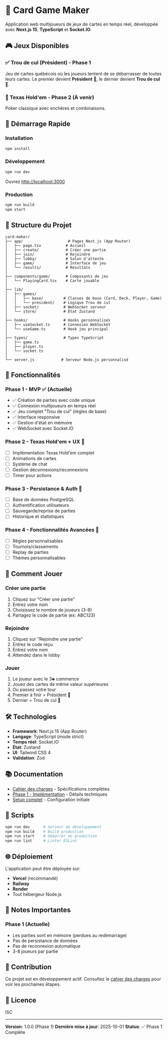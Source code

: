 # 🎴 Card Game Maker

Application web multijoueurs de jeux de cartes en temps réel, développée avec **Next.js 15**, **TypeScript** et **Socket.IO**.

## 🎮 Jeux Disponibles

### ✅ Trou de cul (Président) - Phase 1
Jeu de cartes québécois où les joueurs tentent de se débarrasser de toutes leurs cartes. Le premier devient **Président** 👑, le dernier devient **Trou de cul** 💩.

### 🚧 Texas Hold'em - Phase 2 (À venir)
Poker classique avec enchères et combinaisons.

## 🚀 Démarrage Rapide

### Installation
```bash
npm install
```

### Développement
```bash
npm run dev
```

Ouvrez [http://localhost:3000](http://localhost:3000)

### Production
```bash
npm run build
npm start
```

## 📁 Structure du Projet

```
card-maker/
├── app/                    # Pages Next.js (App Router)
│   ├── page.tsx           # Accueil
│   ├── create/            # Créer une partie
│   ├── join/              # Rejoindre
│   ├── lobby/             # Salon d'attente
│   ├── game/              # Interface de jeu
│   └── results/           # Résultats
│
├── components/game/       # Composants de jeu
│   └── PlayingCard.tsx    # Carte jouable
│
├── lib/
│   ├── games/
│   │   ├── base/         # Classes de base (Card, Deck, Player, Game)
│   │   └── president/    # Logique Trou de cul
│   ├── socket/           # WebSocket serveur
│   └── store/            # État Zustand
│
├── hooks/                # Hooks personnalisés
│   ├── useSocket.ts      # Connexion WebSocket
│   └── useGame.ts        # Hook jeu principal
│
├── types/                # Types TypeScript
│   ├── game.ts
│   ├── player.ts
│   └── socket.ts
│
└── server.js            # Serveur Node.js personnalisé
```

## 🎯 Fonctionnalités

### Phase 1 - MVP ✅ (Actuelle)
- ✅ Création de parties avec code unique
- ✅ Connexion multijoueurs en temps réel
- ✅ Jeu complet "Trou de cul" (règles de base)
- ✅ Interface responsive
- ✅ Gestion d'état en mémoire
- ✅ WebSocket avec Socket.IO

### Phase 2 - Texas Hold'em + UX 🚧
- [ ] Implémentation Texas Hold'em complet
- [ ] Animations de cartes
- [ ] Système de chat
- [ ] Gestion déconnexions/reconnexions
- [ ] Timer pour actions

### Phase 3 - Persistance & Auth 📅
- [ ] Base de données PostgreSQL
- [ ] Authentification utilisateurs
- [ ] Sauvegarde/reprise de parties
- [ ] Historique et statistiques

### Phase 4 - Fonctionnalités Avancées 🔮
- [ ] Règles personnalisables
- [ ] Tournois/classements
- [ ] Replay de parties
- [ ] Thèmes personnalisables

## 🎲 Comment Jouer

### Créer une partie
1. Cliquez sur "Créer une partie"
2. Entrez votre nom
3. Choisissez le nombre de joueurs (3-8)
4. Partagez le code de partie (ex: ABC123)

### Rejoindre
1. Cliquez sur "Rejoindre une partie"
2. Entrez le code reçu
3. Entrez votre nom
4. Attendez dans le lobby

### Jouer
1. Le joueur avec le 3♣ commence
2. Jouez des cartes de même valeur supérieures
3. Ou passez votre tour
4. Premier à finir = Président 👑
5. Dernier = Trou de cul 💩

## 🛠️ Technologies

- **Framework**: Next.js 15 (App Router)
- **Langage**: TypeScript (mode strict)
- **Temps réel**: Socket.IO
- **État**: Zustand
- **UI**: Tailwind CSS 4
- **Validation**: Zod

## 📚 Documentation

- [Cahier des charges](CAHIER_DES_CHARGES.md) - Spécifications complètes
- [Phase 1 - Implémentation](IMPLEMENTATION_PHASE1.md) - Détails techniques
- [Setup complet](SETUP_COMPLETE.md) - Configuration initiale

## 🔧 Scripts

```bash
npm run dev      # Serveur de développement
npm run build    # Build production
npm run start    # Démarrer en production
npm run lint     # Linter ESLint
```

## 🌐 Déploiement

L'application peut être déployée sur:
- **Vercel** (recommandé)
- **Railway**
- **Render**
- Tout hébergeur Node.js

## 📝 Notes Importantes

### Phase 1 (Actuelle)
- Les parties sont en mémoire (perdues au redémarrage)
- Pas de persistance de données
- Pas de reconnexion automatique
- 3-8 joueurs par partie

## 🤝 Contribution

Ce projet est en développement actif. Consultez le [cahier des charges](CAHIER_DES_CHARGES.md) pour voir les prochaines étapes.

## 📄 Licence

ISC

---

**Version**: 1.0.0 (Phase 1)
**Dernière mise à jour**: 2025-10-01
**Status**: ✅ Phase 1 Complète 
